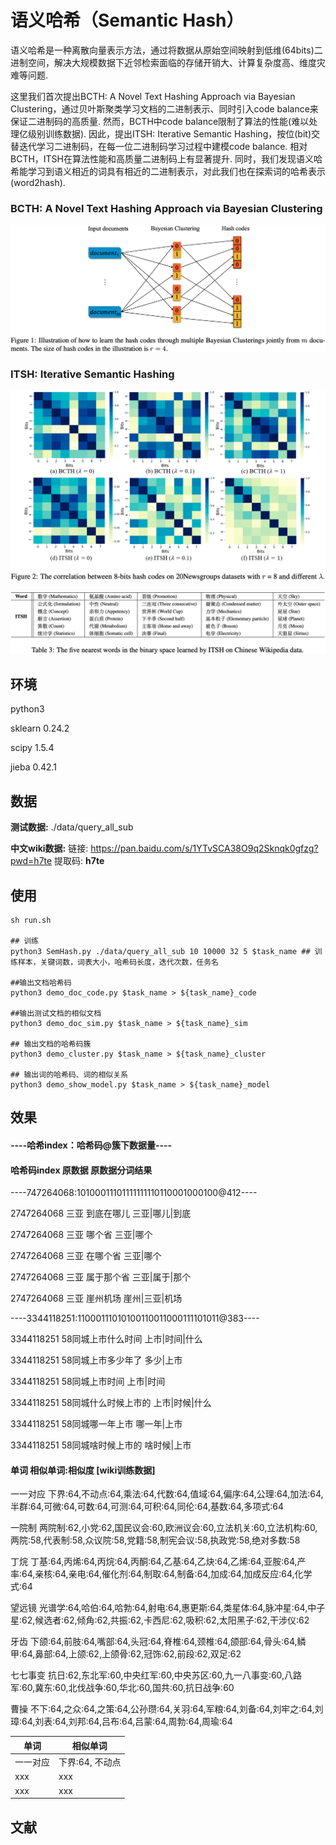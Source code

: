 # **语义哈希（Semantic Hash）**
语义哈希是一种离散向量表示方法，通过将数据从原始空间映射到低维(64bits)二进制空间，解决大规模数据下近邻检索面临的存储开销大、计算复杂度高、维度灾难等问题. 

这里我们首次提出BCTH: A Novel Text Hashing Approach via Bayesian Clustering，通过贝叶斯聚类学习文档的二进制表示、同时引入code balance来保证二进制码的高质量. 然而，BCTH中code balance限制了算法的性能(难以处理亿级别训练数据). 因此，提出ITSH: Iterative Semantic Hashing，按位(bit)交替迭代学习二进制码，在每一位二进制码学习过程中建模code balance. 相对BCTH，ITSH在算法性能和高质量二进制码上有显著提升. 同时，我们发现语义哈希能学习到语义相近的词具有相近的二进制表示，对此我们也在探索词的哈希表示(word2hash).

### BCTH: A Novel Text Hashing Approach via Bayesian Clustering

![BCTH1](./docs/img/BCTH1.png)

### ITSH: Iterative Semantic Hashing

![ITSH1](./docs/img/ITSH1.png)

![ITSH2](./docs/img/ITSH2.png)

## 环境
python3

sklearn 0.24.2

scipy 1.5.4

jieba 0.42.1

## 数据
**测试数据:** ./data/query_all_sub

**中文wiki数据:** 链接: https://pan.baidu.com/s/1YTvSCA38O9q2Sknqk0gfzg?pwd=h7te 提取码: **h7te**

## 使用
```
sh run.sh

## 训练
python3 SemHash.py ./data/query_all_sub 10 10000 32 5 $task_name ## 训练样本，关键词数，词表大小，哈希码长度，迭代次数，任务名

##输出文档哈希码
python3 demo_doc_code.py $task_name > ${task_name}_code

##输出测试文档的相似文档
python3 demo_doc_sim.py $task_name > ${task_name}_sim

## 输出文档的哈希码簇
python3 demo_cluster.py $task_name > ${task_name}_cluster

## 输出词的哈希码、词的相似关系
python3 demo_show_model.py $task_name > ${task_name}_model
```

## 效果
#### ----哈希index：哈希码@簇下数据量----

#### 哈希码index 原数据 原数据分词结果

----747264068:10100011101111111110110001000100@412----

2747264068  三亚 到底在哪儿 三亚|哪儿|到底

2747264068  三亚 哪个省 三亚|哪个

2747264068  三亚 在哪个省   三亚|哪个

2747264068  三亚 属于那个省 三亚|属于|那个

2747264068  三亚 崖州机场   崖州|三亚|机场

----3344118251:11000111010100110011000111101011@383----

3344118251  58同城上市什么时间  上市|时间|什么

3344118251  58同城上市多少年了  多少|上市

3344118251  58同城上市时间  上市|时间

3344118251  58同城什么时候上市的    上市|时候|什么

3344118251  58同城哪一年上市    哪一年|上市

3344118251  58同城啥时候上市的  啥时候|上市

#### 单词 相似单词:相似度 [wiki训练数据]

一一对应    下界:64,不动点:64,乘法:64,代数:64,值域:64,偏序:64,公理:64,加法:64,半群:64,可微:64,可数:64,可测:64,可积:64,同伦:64,基数:64,多项式:64

一院制  两院制:62,小党:62,国民议会:60,欧洲议会:60,立法机关:60,立法机构:60,两院:58,代表制:58,众议院:58,党籍:58,制宪会议:58,执政党:58,绝对多数:58

丁烷    丁基:64,丙烯:64,丙烷:64,丙酮:64,乙基:64,乙炔:64,乙烯:64,亚胺:64,产率:64,亲核:64,亲电:64,催化剂:64,制取:64,制备:64,加成:64,加成反应:64,化学式:64

望远镜  光谱学:64,哈伯:64,哈勃:64,射电:64,惠更斯:64,类星体:64,脉冲星:64,中子星:62,候选者:62,倾角:62,共振:62,卡西尼:62,吸积:62,太阳黑子:62,干涉仪:62

牙齿    下颌:64,前肢:64,嘴部:64,头冠:64,脊椎:64,颈椎:64,颌部:64,骨头:64,鳞甲:64,鼻部:64,上颌:62,上颌骨:62,冠饰:62,前段:62,双足:62

七七事变    抗日:62,东北军:60,中央红军:60,中央苏区:60,九一八事变:60,八路军:60,冀东:60,北伐战争:60,华北:60,国共:60,抗日战争:60

曹操    不下:64,之众:64,之策:64,公孙瓒:64,关羽:64,军粮:64,刘备:64,刘牢之:64,刘璋:64,刘表:64,刘邦:64,吕布:64,吕蒙:64,周勃:64,周瑜:64

| 单词              | 相似单词 |
| ----------------- | ----- |
|一一对应 | 下界:64, 不动点 |
|xxx | xxx |
|xxx | xxx |
## 文献
